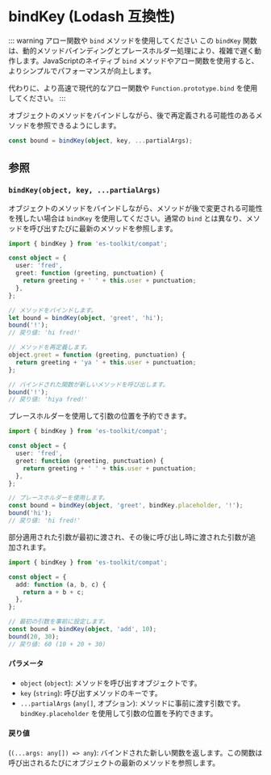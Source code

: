 # bindKey (Lodash 互換性)

::: warning アロー関数や `bind` メソッドを使用してください
この `bindKey` 関数は、動的メソッドバインディングとプレースホルダー処理により、複雑で遅く動作します。JavaScriptのネイティブ `bind` メソッドやアロー関数を使用すると、よりシンプルでパフォーマンスが向上します。

代わりに、より高速で現代的なアロー関数や `Function.prototype.bind` を使用してください。
:::

オブジェクトのメソッドをバインドしながら、後で再定義される可能性のあるメソッドを参照できるようにします。

```typescript
const bound = bindKey(object, key, ...partialArgs);
```

## 参照

### `bindKey(object, key, ...partialArgs)`

オブジェクトのメソッドをバインドしながら、メソッドが後で変更される可能性を残したい場合は `bindKey` を使用してください。通常の `bind` とは異なり、メソッドを呼び出すたびに最新のメソッドを参照します。

```typescript
import { bindKey } from 'es-toolkit/compat';

const object = {
  user: 'fred',
  greet: function (greeting, punctuation) {
    return greeting + ' ' + this.user + punctuation;
  },
};

// メソッドをバインドします。
let bound = bindKey(object, 'greet', 'hi');
bound('!');
// 戻り値: 'hi fred!'

// メソッドを再定義します。
object.greet = function (greeting, punctuation) {
  return greeting + 'ya ' + this.user + punctuation;
};

// バインドされた関数が新しいメソッドを呼び出します。
bound('!');
// 戻り値: 'hiya fred!'
```

プレースホルダーを使用して引数の位置を予約できます。

```typescript
import { bindKey } from 'es-toolkit/compat';

const object = {
  user: 'fred',
  greet: function (greeting, punctuation) {
    return greeting + ' ' + this.user + punctuation;
  },
};

// プレースホルダーを使用します。
const bound = bindKey(object, 'greet', bindKey.placeholder, '!');
bound('hi');
// 戻り値: 'hi fred!'
```

部分適用された引数が最初に渡され、その後に呼び出し時に渡された引数が追加されます。

```typescript
import { bindKey } from 'es-toolkit/compat';

const object = {
  add: function (a, b, c) {
    return a + b + c;
  },
};

// 最初の引数を事前に設定します。
const bound = bindKey(object, 'add', 10);
bound(20, 30);
// 戻り値: 60 (10 + 20 + 30)
```

#### パラメータ

- `object` (`object`): メソッドを呼び出すオブジェクトです。
- `key` (`string`): 呼び出すメソッドのキーです。
- `...partialArgs` (`any[]`, オプション): メソッドに事前に渡す引数です。`bindKey.placeholder` を使用して引数の位置を予約できます。

#### 戻り値

(`(...args: any[]) => any`): バインドされた新しい関数を返します。この関数は呼び出されるたびにオブジェクトの最新のメソッドを参照します。
